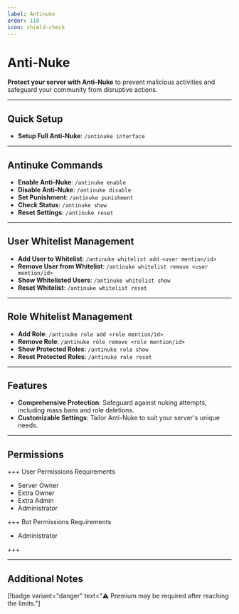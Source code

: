 ```yaml
---
label: Antinuke
order: 118
icon: shield-check
---
```


# Anti-Nuke

**Protect your server with Anti-Nuke** to prevent malicious activities and safeguard your community from disruptive actions.

---

## Quick Setup

- **Setup Full Anti-Nuke**: `/antinuke interface`

---

## Antinuke Commands

- **Enable Anti-Nuke**: `/antinuke enable`
- **Disable Anti-Nuke**: `/antinuke disable`
- **Set Punishment**: `/antinuke punishment`
- **Check Status**: `/antinuke show`
- **Reset Settings**: `/antinuke reset`

---

## User Whitelist Management

- **Add User to Whitelist**: `/antinuke whitelist add <user mention/id>`
- **Remove User from Whitelist**: `/antinuke whitelist remove <user mention/id>`
- **Show Whitelisted Users**: `/antinuke whitelist show`
- **Reset Whitelist**: `/antinuke whitelist reset`

---

## Role Whitelist Management

- **Add Role**: `/antinuke role add <role mention/id>`
- **Remove Role**: `/antinuke role remove <role mention/id>`
- **Show Protected Roles**: `/antinuke role show`
- **Reset Protected Roles**: `/antinuke role reset`

---

## Features

- **Comprehensive Protection**: Safeguard against nuking attempts, including mass bans and role deletions.
- **Customizable Settings**: Tailor Anti-Nuke to suit your server's unique needs.

---

## Permissions

+++ User Permissions Requirements

- Server Owner
- Extra Owner
- Extra Admin
- Administrator

+++ Bot Permissions Requirements

- Administrator

+++

---

## Additional Notes

[!badge variant="danger" text="⚠️ Premium may be required after reaching the limits."]
